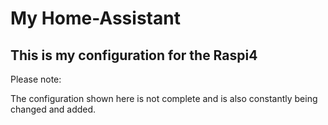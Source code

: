 # My Home-Assistant 
## This is my configuration for the Raspi4

Please note:

The configuration shown here is not complete and is also constantly being changed and added. 




